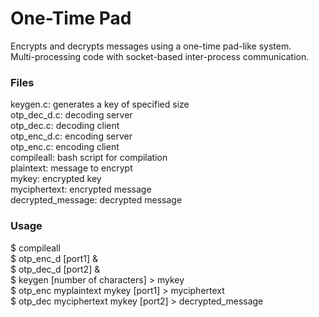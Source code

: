 # One-Time Pad
Encrypts and decrypts messages using a one-time pad-like system.\
Multi-processing code with socket-based inter-process communication.

### Files
keygen.c:  generates a key of specified size\
otp_dec_d.c:   decoding server\
otp_dec.c: decoding client\
otp_enc_d.c:   encoding server\
otp_enc.c:  encoding client\
compileall: bash script for compilation\
plaintext: message to encrypt\
mykey: encrypted key\
myciphertext: encrypted message\
decrypted_message: decrypted message

### Usage
$ compileall\
$ otp_enc_d [port1] &\
$ otp_dec_d [port2] &\
$ keygen [number of characters] > mykey\
$ otp_enc myplaintext mykey [port1] > myciphertext\
$ otp_dec myciphertext mykey [port2] > decrypted_message
